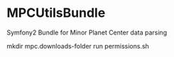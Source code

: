 MPCUtilsBundle
==============

Symfony2 Bundle for Minor Planet Center data parsing


mkdir mpc.downloads-folder
run permissions.sh
